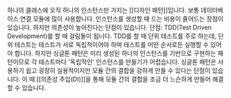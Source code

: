 하나의 클래스에 오직 하나의 인스턴스만 가지는 [[디자인 패턴]]입니다. 보통 데이터베이스 연결 모듈에 많이 사용합니다. 인스턴스를 생성할 때 드는 비용이 줄어드는 장점이 있습니다. 하지만 의존성이 높아진다는 단점이 있습니다.
단점:
TDD(Test Driven Development)를 할 때 걸림돌이 됩니다. TDD를 할 때 단위 테스트를 주로 하는데, 단위 테스트는 테스트가 서로 독립적이어야 하며 테스트를 어떤 순서로든 실행할 수 있어야 합니다. 하지만 싱글톤 패턴은 미리 생성된 하나의 인스턴스를 기반으로 구현하는 패턴이므로 각 테스트마다 '독립적인' 인스턴스를 만들기가 어렵습니다.
싱글톤 패턴은 사용하기 쉽고 굉장히 실용적이지만 모듈 간의 결합을 강하게 만들 수 있다는 단점이 있습니다. 이 때 [[의존성 주입(DI)]]을 통해 모듈 간의 결합을 조금 더 느슨하게 만들어 해결할 수 있습니다.